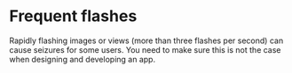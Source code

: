 # Frequent flashes

Rapidly flashing images or views (more than three flashes per second) can cause seizures for some users. You need to make sure this is not the case when designing and developing an app.
